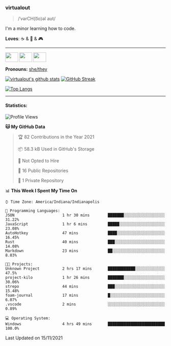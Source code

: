 ### virtualout
> /ˈvərCH(o͞o)əl aʊt/
> 
I'm a minor learning how to code.

**Loves**: ☕ & 🍫 & 🎮

-----
<p align="left">
<a href="https://twitter.com/ashexadecimal/" target="blank"><img align="center" src="https://cdn.jsdelivr.net/npm/simple-icons@3.0.1/icons/twitter.svg" alt="" height="30" width="40" /></a>
<a href="https://twitch.tv/sleepilylive" target="blank"><img align="center" src="https://cdn.jsdelivr.net/npm/simple-icons@3.0.1/icons/twitch.svg" alt="" height="30" width="40" /></a>
<a href="https://www.youtube.com/channel/UCVVgwKvv9UAbgsIWvYUSnkQ" target="blank"><img align="center" src="https://cdn.jsdelivr.net/npm/simple-icons@3.0.1/icons/youtube.svg" alt="" height="30" width="40" /></a>
</p>

**Pronouns:** [she/they](https://pronoun.is/she/:or/they)

[![virtualout's github stats](https://github-readme-stats.vercel.app/api?username=virtualout&theme=github_dark&show_icons=true)](https://github.com/anuraghazra/github-readme-stats)
[![GitHub Streak](http://github-readme-streak-stats.herokuapp.com?user=virtualout&theme=github-dark&date_format=M%20j%5B%2C%20Y%5D)](https://git.io/streak-stats)

[![Top Langs](https://github-readme-stats.vercel.app/api/top-langs/?username=virtualout&layout=compact&theme=github_dark)](https://github.com/anuraghazra/github-readme-stats)

-----

#### Statistics:

<!--START_SECTION:waka-->
![Profile Views](http://img.shields.io/badge/Profile%20Views-0-blue)

**🐱 My GitHub Data** 

> 🏆 82 Contributions in the Year 2021
 > 
> 📦 58.3 kB Used in GitHub's Storage 
 > 
> 🚫 Not Opted to Hire
 > 
> 📜 16 Public Repositories 
 > 
> 🔑 1 Private Repository 
 > 
📊 **This Week I Spent My Time On** 

```text
⌚︎ Time Zone: America/Indiana/Indianapolis

💬 Programming Languages: 
JSON                     1 hr 30 mins        ███████░░░░░░░░░░░░░░░░░░   31.22% 
JavaScript               1 hr 6 mins         █████░░░░░░░░░░░░░░░░░░░░   23.08% 
AutoHotkey               47 mins             ████░░░░░░░░░░░░░░░░░░░░░   16.45% 
Rust                     40 mins             ███░░░░░░░░░░░░░░░░░░░░░░   14.08% 
Markdown                 23 mins             ██░░░░░░░░░░░░░░░░░░░░░░░   8.03%

🐱‍💻 Projects: 
Unknown Project          2 hrs 17 mins       ████████████░░░░░░░░░░░░░   47.5% 
project-kilo             1 hr 26 mins        ███████░░░░░░░░░░░░░░░░░░   30.06% 
strepo                   44 mins             ███░░░░░░░░░░░░░░░░░░░░░░   15.48% 
foam-journal             17 mins             █░░░░░░░░░░░░░░░░░░░░░░░░   6.07% 
.vscode                  2 mins              ░░░░░░░░░░░░░░░░░░░░░░░░░   0.89%

💻 Operating System: 
Windows                  4 hrs 49 mins       █████████████████████████   100.0%

```


 Last Updated on 15/11/2021
<!--END_SECTION:waka-->
